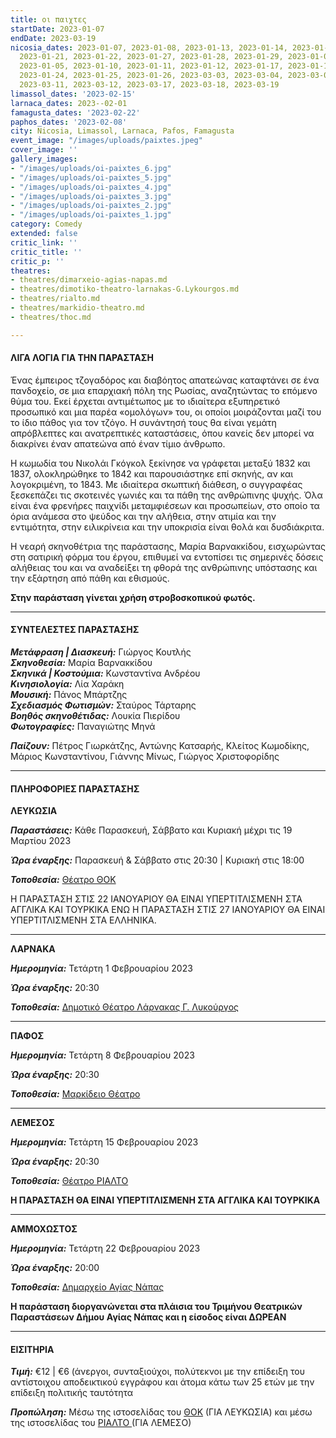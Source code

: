 ```yaml
---
title: οι παιχτες
startDate: 2023-01-07
endDate: 2023-03-19
nicosia_dates: 2023-01-07, 2023-01-08, 2023-01-13, 2023-01-14, 2023-01-15, 2023-01-20,
  2023-01-21, 2023-01-22, 2023-01-27, 2023-01-28, 2023-01-29, 2023-01-03, 2023-01-04,
  2023-01-05, 2023-01-10, 2023-01-11, 2023-01-12, 2023-01-17, 2023-01-18, 2023-01-19,
  2023-01-24, 2023-01-25, 2023-01-26, 2023-03-03, 2023-03-04, 2023-03-05, 2023-03-10,
  2023-03-11, 2023-03-12, 2023-03-17, 2023-03-18, 2023-03-19
limassol_dates: '2023-02-15'
larnaca_dates: 2023--02-01
famagusta_dates: '2023-02-22'
paphos_dates: '2023-02-08'
city: Nicosia, Limassol, Larnaca, Pafos, Famagusta
event_image: "/images/uploads/paixtes.jpeg"
cover_image: ''
gallery_images:
- "/images/uploads/oi-paixtes_6.jpg"
- "/images/uploads/oi-paixtes_5.jpg"
- "/images/uploads/oi-paixtes_4.jpg"
- "/images/uploads/oi-paixtes_3.jpg"
- "/images/uploads/oi-paixtes_2.jpg"
- "/images/uploads/oi-paixtes_1.jpg"
category: Comedy
extended: false
critic_link: ''
critic_title: ''
critic_p: ''
theatres:
- theatres/dimarxeio-agias-napas.md
- theatres/dimotiko-theatro-larnakas-G.Lykourgos.md
- theatres/rialto.md
- theatres/markidio-theatro.md
- theatres/thoc.md

---
```

#### ΛΙΓΑ ΛΟΓΙΑ ΓΙΑ ΤΗΝ ΠΑΡΑΣΤΑΣΗ

Ένας έμπειρος τζογαδόρος και διαβόητος απατεώνας καταφτάνει σε ένα πανδοχείο, σε μια επαρχιακή πόλη της Ρωσίας, αναζητώντας το επόμενο θύμα του. Εκεί έρχεται αντιμέτωπος με το ιδιαίτερα εξυπηρετικό προσωπικό και μια παρέα «ομολόγων» του, οι οποίοι μοιράζονται μαζί του το ίδιο πάθος για τον τζόγο. Η συνάντησή τους θα είναι γεμάτη απρόβλεπτες και ανατρεπτικές καταστάσεις, όπου κανείς δεν μπορεί να διακρίνει έναν απατεώνα από έναν τίμιο άνθρωπο.

Η κωμωδία του Νικολάι Γκόγκολ ξεκίνησε να γράφεται μεταξύ 1832 και 1837, ολοκληρώθηκε το 1842 και παρουσιάστηκε επί σκηνής, αν και λογοκριμένη, το 1843. Με ιδιαίτερα σκωπτική διάθεση, ο συγγραφέας ξεσκεπάζει τις σκοτεινές γωνιές και τα πάθη της ανθρώπινης ψυχής. Όλα είναι ένα φρενήρες παιχνίδι μεταμφιέσεων και προσωπείων, στο οποίο τα όρια ανάμεσα στο ψεύδος και την αλήθεια, στην ατιμία και την εντιμότητα, στην ειλικρίνεια και την υποκρισία είναι θολά και δυσδιάκριτα.

Η νεαρή σκηνοθέτρια της παράστασης, Μαρία Βαρνακκίδου, εισχωρώντας στη σατιρική φόρμα του έργου, επιθυμεί να εντοπίσει τις σημερινές δόσεις αλήθειας του και να αναδείξει τη φθορά της ανθρώπινης υπόστασης και την εξάρτηση από πάθη και εθισμούς.

**Στην παράσταση γίνεται χρήση στροβοσκοπικού φωτός.**

***

#### ΣΥΝΤΕΛΕΣΤΕΣ ΠΑΡΑΣΤΑΣΗΣ

**_Μετάφραση | Διασκευή:_** Γιώργος Κουτλής  
**_Σκηνοθεσία:_** Μαρία Βαρνακκίδου  
**_Σκηνικά | Κοστούμια:_** Κωνσταντίνα Ανδρέου  
**_Κινησιολογία:_** Λία Χαράκη  
**_Μουσική:_** Πάνος Μπάρτζης  
**_Σχεδιασμός Φωτισμών:_** Σταύρος Τάρταρης  
**_Βοηθός σκηνοθέτιδας:_** Λουκία Πιερίδου  
**_Φωτογραφίες:_** Παναγιώτης Μηνά

**_Παίζουν:_** Πέτρος Γιωρκάτζης, Αντώνης Κατσαρής, Κλείτος Κωμοδίκης, Μάριος Κωνσταντίνου, Γιάννης Μίνως, Γιώργος Χριστοφορίδης

***

#### ΠΛΗΡΟΦΟΡΙΕΣ ΠΑΡΑΣΤΑΣΗΣ

**ΛΕΥΚΩΣΙΑ**

**_Παραστάσεις:_** Κάθε Παρασκευή, Σάββατο και Κυριακή μέχρι τις 19 Μαρτίου 2023

**_Ώρα έναρξης:_** Παρασκευή & Σάββατο στις 20:30 | Κυριακή στις 18:00

**_Τοποθεσία:_** [Θέατρο ΘΟΚ](?#map)

Η ΠΑΡΑΣΤΑΣΗ ΣΤΙΣ 22 ΙΑΝΟΥΑΡΙΟΥ ΘΑ ΕΙΝΑΙ ΥΠΕΡΤΙΤΛΙΣΜΕΝΗ ΣΤΑ ΑΓΓΛΙΚΑ ΚΑΙ ΤΟΥΡΚΙΚΑ ΕΝΩ Η ΠΑΡΑΣΤΑΣΗ ΣΤΙΣ 27 ΙΑΝΟΥΑΡΙΟΥ ΘΑ ΕΙΝΑΙ ΥΠΕΡΤΙΤΛΙΣΜΕΝΗ ΣΤΑ ΕΛΛΗΝΙΚΑ.

***

**ΛΑΡΝΑΚΑ**

**_Ημερομηνία:_** Τετάρτη 1 Φεβρουαρίου 2023

**_Ώρα έναρξης:_** 20:30

**_Τοποθεσία:_** [Δημοτικό Θέατρο Λάρνακας Γ. Λυκούργος](?#map)

***

**ΠΑΦΟΣ**

**_Ημερομηνία:_** Τετάρτη 8 Φεβρουαρίου 2023

**_Ώρα έναρξης:_** 20:30

**_Τοποθεσία:_** [Μαρκίδειο Θέατρο](?#map)

***

**ΛΕΜΕΣΟΣ**

**_Ημερομηνία:_** Τετάρτη 15 Φεβρουαρίου 2023

**_Ώρα έναρξης:_** 20:30

**_Τοποθεσία:_** [Θέατρο ΡΙΑΛΤΟ](?#map)

**Η ΠΑΡΑΣΤΑΣΗ ΘΑ ΕΙΝΑΙ ΥΠΕΡΤΙΤΛΙΣΜΕΝΗ ΣΤΑ ΑΓΓΛΙΚΑ ΚΑΙ ΤΟΥΡΚΙΚΑ**

***

**ΑΜΜΟΧΩΣΤΟΣ**

**_Ημερομηνία:_** Τετάρτη 22 Φεβρουαρίου 2023

**_Ώρα έναρξης:_** 20:00

**_Τοποθεσία:_** [Δημαρχείο Αγίας Νάπας](?#map)

**Η παράσταση διοργανώνεται στα πλάισια του Τριμήνου Θεατρικών Παραστάσεων Δήμου Αγίας Νάπας και η είσοδος είναι ΔΩΡΕΑΝ**

***

#### ΕΙΣΙΤΗΡΙΑ

**_Τιμή:_** €12 | €6 (άνεργοι, συνταξιούχοι, πολύτεκνοι με την επίδειξη του αντίστοιχου αποδεικτικού εγγράφου και άτομα κάτω των 25 ετών με την επίδειξη πολιτικής ταυτότητα

**_Προπώληση:_** Μέσω της ιστοσελίδας του [ΘΟΚ](https://tickets.thoc.org.cy/) (ΓΙΑ ΛΕΥΚΩΣΙΑ) και μέσω της ιστοσελίδας του [ΡΙΑΛΤΟ ](https://rialto.interticket.com/program/oi-paikhtesnea-skini-thok-2710)(ΓΙΑ ΛΕΜΕΣΟ)